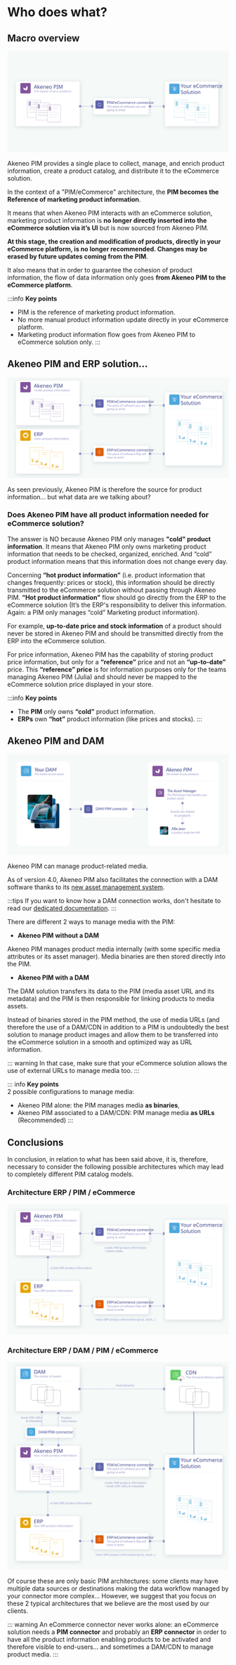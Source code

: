 # Who does what?

## Macro overview

![Macro overview of the eCommerce connection](../../img/guides/ecommerce-connection-macro.svg)

Akeneo PIM provides a single place to collect, manage, and enrich product information, create a product catalog, and distribute it to the eCommerce solution.

In the context of a "PIM/eCommerce" architecture, the **PIM becomes the Reference of marketing product information**.

It means that when Akeneo PIM interacts with an eCommerce solution, marketing product information is **no longer directly inserted into the eCommerce solution via it’s UI** but is now sourced from Akeneo PIM.

**At this stage, the creation and modification of products, directly in  your eCommerce platform, is no longer recommended. Changes may be erased by future updates coming from the PIM**.

It also means that in order to guarantee the cohesion of product information, the flow of data information only goes **from Akeneo PIM to the eCommerce platform**.

:::info
**Key points**
* PIM is the reference of marketing product information.
* No more manual product information update directly in your eCommerce platform.
* Marketing product information flow goes from Akeneo PIM to eCommerce solution only.
:::

## Akeneo PIM and ERP solution...

![Macro overview of the eCommerce connection](../../img/guides/ecommerce-erp-connection-macro.svg)

As seen previously, Akeneo PIM is therefore the source for product information... but what data are we talking about?

### Does Akeneo PIM have all product information needed for eCommerce solution?

The answer is NO because Akeneo PIM only manages **"cold" product information**. It means that Akeneo PIM only owns marketing product information that needs to be checked, organized, enriched. And “cold” product information means that this information does not change every day.

Concerning **“hot product information”** (i.e. product information that changes frequently: prices or stock), this information should be directly transmitted to the eCommerce solution without passing through Akeneo PIM. **“Hot product information”** flow should go directly from the ERP to the eCommerce solution (It’s the ERP's responsibility to deliver this information. Again: a PIM only manages “cold” Marketing product information).

For example, **up-to-date price and stock information** of a product should never be stored in Akeneo PIM and should be transmitted directly from the ERP into the eCommerce solution.

For price information, Akeneo PIM has the capability of storing product price information, but only for a **“reference”** price and not an **“up-to-date”** price. This **“reference” price** is for information purposes only for the teams managing Akeneo PIM (Julia) and should never be mapped to the eCommerce solution price displayed in your store.

:::info
**Key points**
* The **PIM** only owns **“cold”** product information.
* **ERPs** own **“hot”** product information (like prices and stocks).
:::

## Akeneo PIM and DAM

![Macro overview of the DAM connection](../../img/guides/dam-pim-connection-macro.svg)

Akeneo PIM can manage product-related media.

As of version 4.0, Akeneo PIM also facilitates the connection with a DAM software thanks to its [new asset management system](/concepts/asset-manager.html).

:::tips
If you want to know how a DAM connection works, don't hesitate to read our [dedicated documentation](../dam-connection/introduction.html).
:::

There are different 2 ways to manage media with the PIM:

* **Akeneo PIM without a DAM**

Akeneo PIM manages product media internally (with some specific media attributes or its asset manager). Media binaries are then stored directly into the PIM.

* **Akeneo PIM with a DAM**

The DAM solution transfers its data to the PIM (media asset URL and its metadata) and the PIM is then responsible for linking products to media assets.


Instead of binaries stored in the PIM method, the use of media URLs (and therefore the use of a DAM/CDN in addition to a PIM is undoubtedly the best solution to manage product images and allow them to be transferred into the eCommerce solution in a smooth and optimized way as URL information.

::: warning
In that case, make sure that your eCommerce solution allows the use of external URLs to manage media too.
:::

::: info
**Key points**  
2 possible configurations to manage media:
* Akeneo PIM alone: the PIM manages media **as binaries**,
* Akeneo PIM associated to a DAM/CDN: PIM manage media **as URLs** (Recommended)
:::

## Conclusions

In conclusion, in relation to what has been said above, it is, therefore, necessary to consider the following possible architectures which may lead to completely different PIM catalog models.

### Architecture ERP / PIM / eCommerce

![PIM without a DAM](../../img/guides/erp-pim-ecommerce.svg)

### Architecture ERP / DAM / PIM / eCommerce

![PIM with a DAM](../../img/guides/erp-dam-pim-ecommerce.svg)

Of course these are only basic PIM architectures: some clients may have multiple data sources or destinations making the data workflow managed by your connector more complex… However, we suggest that you focus on these 2 typical architectures that we believe are the most used by our clients.

::: warning
An eCommerce connector never works alone: an eCommerce solution needs a **PIM connector** and probably an **ERP connector** in order to have all the product information enabling products to be activated and therefore visible to end-users... and sometimes a DAM/CDN to manage product media.
:::   
